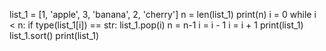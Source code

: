 list_1 = [1, 'apple', 3, 'banana', 2, 'cherry']
n = len(list_1)
print(n)
i = 0
while i < n:
    if type(list_1[i]) == str:
        list_1.pop(i)
        n = n-1
        i = i - 1
    i = i + 1
print(list_1)
list_1.sort()
print(list_1)

